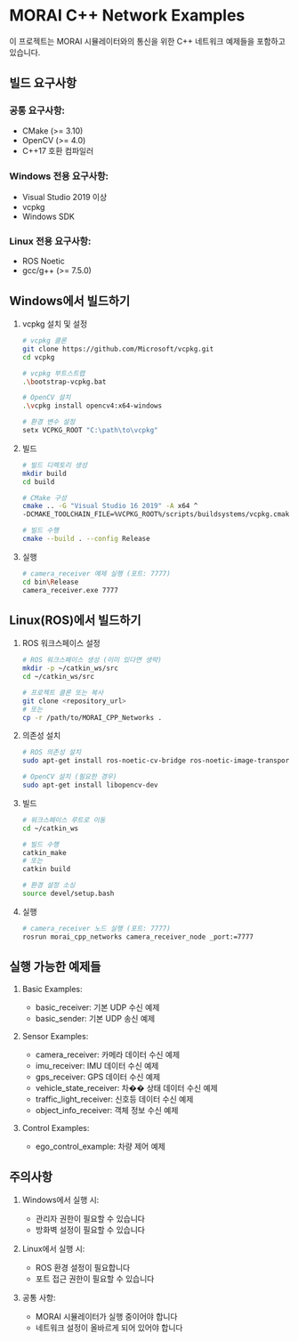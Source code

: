 # MORAI C++ Network Examples

이 프로젝트는 MORAI 시뮬레이터와의 통신을 위한 C++ 네트워크 예제들을 포함하고 있습니다.

## 빌드 요구사항

### 공통 요구사항:
- CMake (>= 3.10)
- OpenCV (>= 4.0)
- C++17 호환 컴파일러

### Windows 전용 요구사항:
- Visual Studio 2019 이상
- vcpkg
- Windows SDK

### Linux 전용 요구사항:
- ROS Noetic
- gcc/g++ (>= 7.5.0)

## Windows에서 빌드하기

1. vcpkg 설치 및 설정
   ~~~~ bash
   # vcpkg 클론
   git clone https://github.com/Microsoft/vcpkg.git
   cd vcpkg
   
   # vcpkg 부트스트랩
   .\bootstrap-vcpkg.bat
   
   # OpenCV 설치
   .\vcpkg install opencv4:x64-windows
   
   # 환경 변수 설정
   setx VCPKG_ROOT "C:\path\to\vcpkg"
   ~~~~

2. 빌드
   ~~~~ bash
   # 빌드 디렉토리 생성
   mkdir build
   cd build
   
   # CMake 구성
   cmake .. -G "Visual Studio 16 2019" -A x64 ^
   -DCMAKE_TOOLCHAIN_FILE=%VCPKG_ROOT%/scripts/buildsystems/vcpkg.cmake
   
   # 빌드 수행
   cmake --build . --config Release
   ~~~~

3. 실행
   ~~~~ bash
   # camera_receiver 예제 실행 (포트: 7777)
   cd bin\Release
   camera_receiver.exe 7777
   ~~~~

## Linux(ROS)에서 빌드하기

1. ROS 워크스페이스 설정
   ~~~~ bash
   # ROS 워크스페이스 생성 (이미 있다면 생략)
   mkdir -p ~/catkin_ws/src
   cd ~/catkin_ws/src
   
   # 프로젝트 클론 또는 복사
   git clone <repository_url>
   # 또는
   cp -r /path/to/MORAI_CPP_Networks .
   ~~~~

2. 의존성 설치
   ~~~~ bash
   # ROS 의존성 설치
   sudo apt-get install ros-noetic-cv-bridge ros-noetic-image-transport
   
   # OpenCV 설치 (필요한 경우)
   sudo apt-get install libopencv-dev
   ~~~~

3. 빌드
   ~~~~ bash
   # 워크스페이스 루트로 이동
   cd ~/catkin_ws
   
   # 빌드 수행
   catkin_make
   # 또는
   catkin build
   
   # 환경 설정 소싱
   source devel/setup.bash
   ~~~~

4. 실행
   ~~~~ bash
   # camera_receiver 노드 실행 (포트: 7777)
   rosrun morai_cpp_networks camera_receiver_node _port:=7777
   ~~~~

## 실행 가능한 예제들

1. Basic Examples:
   - basic_receiver: 기본 UDP 수신 예제
   - basic_sender: 기본 UDP 송신 예제

2. Sensor Examples:
   - camera_receiver: 카메라 데이터 수신 예제
   - imu_receiver: IMU 데이터 수신 예제
   - gps_receiver: GPS 데이터 수신 예제
   - vehicle_state_receiver: 차�� 상태 데이터 수신 예제
   - traffic_light_receiver: 신호등 데이터 수신 예제
   - object_info_receiver: 객체 정보 수신 예제

3. Control Examples:
   - ego_control_example: 차량 제어 예제

## 주의사항

1. Windows에서 실행 시:
   - 관리자 권한이 필요할 수 있습니다
   - 방화벽 설정이 필요할 수 있습니다

2. Linux에서 실행 시:
   - ROS 환경 설정이 필요합니다
   - 포트 접근 권한이 필요할 수 있습니다

3. 공통 사항:
   - MORAI 시뮬레이터가 실행 중이어야 합니다
   - 네트워크 설정이 올바르게 되어 있어야 합니다 
